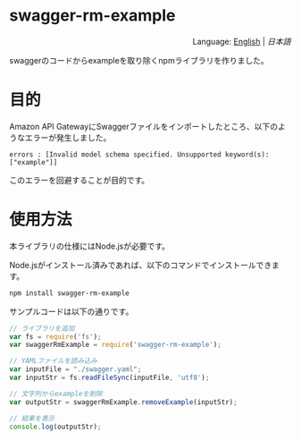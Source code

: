 # swagger-rm-example
<div style="text-align:right">Language: <a href="README.md">English</a> | <i>日本語</i></div>

swaggerのコードからexampleを取り除くnpmライブラリを作りました。



# 目的

Amazon API GatewayにSwaggerファイルをインポートしたところ、以下のようなエラーが発生しました。

```
errors : [Invalid model schema specified. Unsupported keyword(s): ["example"]]
```

このエラーを回避することが目的です。



# 使用方法

本ライブラリの仕様にはNode.jsが必要です。

Node.jsがインストール済みであれば、以下のコマンドでインストールできます。

```bash
npm install swagger-rm-example
```

サンプルコードは以下の通りです。

```javascript
// ライブラリを追加
var fs = require('fs');
var swaggerRmExample = require('swagger-rm-example');

// YAMLファイルを読み込み
var inputFile = "./swagger.yaml";
var inputStr = fs.readFileSync(inputFile, 'utf8');

// 文字列からexampleを削除
var outputStr = swaggerRmExample.removeExample(inputStr);

// 結果を表示
console.log(outputStr);
```

